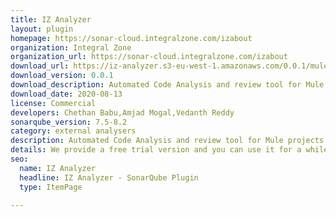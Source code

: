 ```yaml
---
title: IZ Analyzer
layout: plugin
homepage: https://sonar-cloud.integralzone.com/izabout
organization: Integral Zone
organization_url: https://sonar-cloud.integralzone.com/izabout
download_url: https://iz-analyzer.s3-eu-west-1.amazonaws.com/0.0.1/mule-sonar-qube-plugin-0.0.1.jar
download_version: 0.0.1
download_description: Automated Code Analysis and review tool for Mule projects and RAML/OAS APIs
download_date: 2020-08-13
license: Commercial
developers: Chethan Babu,Amjad Mogal,Vedanth Reddy
sonarqube_version: 7.5-8.2
category: external analysers
description: Automated Code Analysis and review tool for Mule projects
details: We provide a free trial version and you can use it for a while with all the features of the purchased product but it will run out at the end of the trial
seo: 
  name: IZ Analyzer
  headline: IZ Analyzer - SonarQube Plugin
  type: ItemPage
  
---
```

